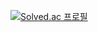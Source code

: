 [![Solved.ac
프로필](http://mazassumnida.wtf/api/v2/generate_badge?boj=bat5273)](https://solved.ac/bat5273)